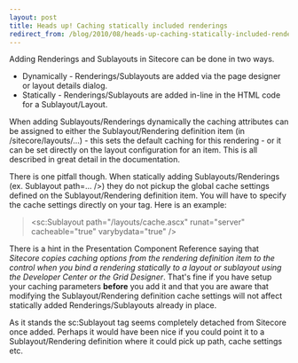 ```yaml
---
layout: post
title: Heads up! Caching statically included renderings
redirect_from: /blog/2010/08/heads-up-caching-statically-included-renderings/
---
```


Adding Renderings and Sublayouts in Sitecore can be done in two ways.

*   Dynamically - Renderings/Sublayouts are added via the page designer or layout details dialog.
*   Statically - Renderings/Sublayouts are added in-line in the HTML code for a Sublayout/Layout.

When adding Sublayouts/Renderings dynamically the caching attributes can be assigned to either the Sublayout/Rendering definition item (in /sitecore/layouts/...) - this sets the default caching for this rendering - or it can be set directly on the layout configuration for an item. This is all described in great detail in the documentation.

There is one pitfall though. When statically adding Sublayouts/Renderings (ex. Sublayout path=... /&gt;) they do not pickup the global cache settings defined on the Sublayout/Rendering definition item. You will have to specify the cache settings directly on your tag. Here is an example:

> &lt;sc:Sublayout path=&quot;/layouts/cache.ascx&quot; runat=&quot;server&quot; cacheable=&quot;true&quot; varybydata=&quot;true&quot; /&gt;

There is a hint in the Presentation Component Reference saying that _Sitecore copies caching options from the rendering definition item to the control when you bind a rendering statically to a layout or sublayout using the Developer Center or the Grid Designer_. That&#39;s fine if you have setup your caching parameters **before** you add it and that you are aware that modifying the Sublayout/Rendering definition cache settings will not affect statically added Renderings/Sublayouts already in place.

As it stands the sc:Sublayout tag seems completely detached from Sitecore once added. Perhaps it would have been nice if you could point it to a Sublayout/Rendering definition where it could pick up path, cache settings etc.